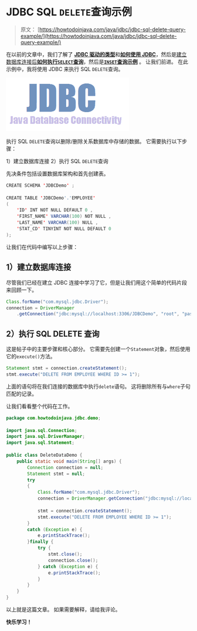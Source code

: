 # JDBC SQL `DELETE`查询示例

> 原文： [https://howtodoinjava.com/java/jdbc/jdbc-sql-delete-query-example/](https://howtodoinjava.com/java/jdbc/jdbc-sql-delete-query-example/)

在以前的文章中，我们了解了 [**JDBC 驱动的类型**](//howtodoinjava.com/java/jdbc/jdbc-basics-types-of-jdbc-drivers/ "JDBC Basics : Types of JDBC Drivers?")和[**如何使用 JDBC**](//howtodoinjava.com/java/jdbc/jdbc-mysql-database-connection-example/ "JDBC MySQL Database Connection Example")，然后是[建立数据库连接后**如何执行`SELECT`查询**](//howtodoinjava.com/misc/jdbc-select-query-example/ "JDBC SELECT Query Example")，然后是[**`INSET`查询示例**](//howtodoinjava.com/java/jdbc/jdbc-sql-insert-query-example/ "JDBC SQL INSERT Query Example") 。 让我们前进。 在此示例中，我将使用 JDBC 来执行 SQL `DELETE`查询。

![JDBC-Icon](img/353e2fc90002c7f65b66549c16f491fa.png)

执行 SQL `DELETE`查询以删除/删除关系数据库中存储的数据。 它需要执行以下步骤：

1）建立数据库连接
2）执行 SQL `DELETE`查询

先决条件包括设置数据库架构和首先创建表。

```java
CREATE SCHEMA 'JDBCDemo' ;

CREATE TABLE 'JDBCDemo'.'EMPLOYEE'
(
	'ID' INT NOT NULL DEFAULT 0 ,
	'FIRST_NAME' VARCHAR(100) NOT NULL ,
	'LAST_NAME' VARCHAR(100) NULL ,
	'STAT_CD' TINYINT NOT NULL DEFAULT 0
);

```

让我们在代码中编写以上步骤：

## **1）建立数据库连接**

尽管我们已经在建立 JDBC 连接中学习了它，但是让我们用这个简单的代码片段来回顾一下。

```java
Class.forName("com.mysql.jdbc.Driver");
connection = DriverManager
	.getConnection("jdbc:mysql://localhost:3306/JDBCDemo", "root", "password");

```

## **2）执行 SQL DELETE 查询**

这是帖子中的主要步骤和核心部分。 它需要先创建一个`Statement`对象，然后使用它的`execute()`方法。

```java
Statement stmt = connection.createStatement();
stmt.execute("DELETE FROM EMPLOYEE WHERE ID >= 1");

```

上面的语句将在我们连接的数据库中执行`delete`语句。 这将删除所有与`where`子句匹配的记录。

让我们看看整个代码在工作。

```java
package com.howtodoinjava.jdbc.demo;

import java.sql.Connection;
import java.sql.DriverManager;
import java.sql.Statement;

public class DeleteDataDemo {
	public static void main(String[] args) {
		Connection connection = null;
		Statement stmt = null;
		try 
		{
			Class.forName("com.mysql.jdbc.Driver");
			connection = DriverManager.getConnection("jdbc:mysql://localhost:3306/JDBCDemo", "root", "password");

			stmt = connection.createStatement();
			stmt.execute("DELETE FROM EMPLOYEE WHERE ID >= 1");
		} 
		catch (Exception e) {
			e.printStackTrace();
		}finally {
			try {	
				stmt.close();
				connection.close();
			} catch (Exception e) {
				e.printStackTrace();
			}
		}
	}	
}

```

以上就是这篇文章。 如果需要解释，请给我评论。

**快乐学习！**